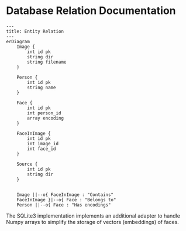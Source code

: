 # Database Relation Documentation

```mermaid
---
title: Entity Relation
---
erDiagram
    Image {
        int id pk
        string dir
        string filename
    }
    
    Person {
        int id pk
        string name
    }
    
    Face {
        int id pk
        int person_id
        array encoding
    }  
    
    FaceInImage {
        int id pk
        int image_id
        int face_id
    }
    
    Source { 
        int id pk
        string dir
    }  
    
    
    Image ||--o{ FaceInImage : "Contains"
    FaceInImage }|--o{ Face : "Belongs to"
    Person ||--o{ Face : "Has encodings"
```

The SQLite3 implementation implements an additional adapter to handle Numpy arrays to simplify the storage of vectors (embeddings) of faces.